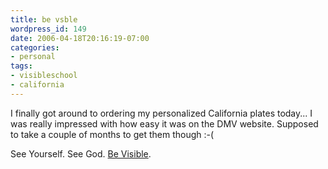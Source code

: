 ```yaml
---
title: be vsble
wordpress_id: 149
date: 2006-04-18T20:16:19-07:00
categories:
- personal
tags:
- visibleschool
- california
---
```

I finally got around to ordering my personalized California plates today... I was really impressed with how easy it was
on the DMV website. Supposed to take a couple of months to get them though :-(

See Yourself. See God. [Be Visible](http://www.visibleschool.com).
